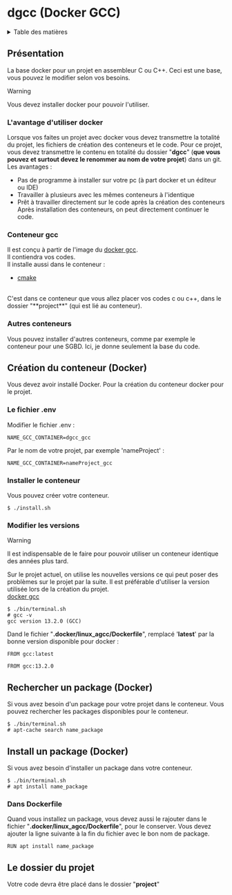 # dgcc (Docker GCC)

<details>
  <summary>Table des matières</summary>
  <ol>
    <li>
        <a href="#présentation">Présentation</a>
        <ul>
            <li><a href="#l-avantage-d-utiliser-docker">L'avantage d'utiliser docker</a></li>
            <li><a href="#conteneur-gcc">Conteneur gcc</a></li>
            <li><a href="#autres-conteneurs">Autres conteneurs</a></li>
        </ul>
    </li>
    <li>
        <a href="#création-du-conteneur-docker">Création du conteneur (Docker)</a>
        <ul>
            <li><a href="#le-fichier-env">Le fichier .env</a></li>
            <li><a href="#installer-le-conteneur">Installer le conteneur</a></li>
            <li><a href="#modifier-les-versions">Modifier les versions</a></li>
        </ul>
    </li>
    <li><a href="#rechercher-un-package-docker">Rechercher un package (Docker)</a></li>
    <li>
        <a href="#install-un-package-docker">Install un package (Docker)</a>
        <ul>
            <li><a href="#le-fichier-env">Le fichier .env</a></li>
            <li><a href="#dans-dockerfile">Dans Dockerfile</a></li>
        </ul>
    </li>
    <li><a href="#le-dossier-du-projet">Le dossier du projet</a></li>
  </ol>
</details>

## Présentation
La base docker pour un projet en assembleur C ou C++. Ceci est une base, vous pouvez le modifier selon vos besoins.<br />
> [!WARNING]
> Vous devez installer docker pour pouvoir l'utiliser.

### L'avantage d'utiliser docker
Lorsque vos faites un projet avec docker vous devez transmettre la totalité du projet, les fichiers de création des conteneurs et le code. Pour ce projet, vous devez transmettre le contenu en totalité du dossier "**dgcc**" (**que vous pouvez et surtout devez le renommer au nom de votre projet**) dans un git.<br />
Les avantages :<br />
* Pas de programme à installer sur votre pc (à part docker et un éditeur ou IDE)
* Travailler à plusieurs avec les mêmes conteneurs à l'identique
* Prêt à travailler directement sur le code après la création des conteneurs
<br /> Après installation des conteneurs, on peut directement continuer le code.

### Conteneur gcc
Il est conçu à partir de l'image du [docker gcc](https://hub.docker.com/_/gcc).<br />
Il contiendra vos codes.<br />
Il installe aussi dans le conteneur :<br />
* [cmake](https://cmake.org/)

<br /> 
C'est dans ce conteneur que vous allez placer vos codes c ou c++, dans le dossier "**project**" (qui est lié au conteneur).

### Autres conteneurs
Vous pouvez installer d'autres conteneurs, comme par exemple le conteneur pour une SGBD. Ici, je donne seulement la base du code.

## Création du conteneur (Docker)
Vous devez avoir installé Docker.
Pour la création du conteneur docker pour le projet.
### Le fichier .env
Modifier le fichier .env :
```
NAME_GCC_CONTAINER=dgcc_gcc
```
Par le nom de votre projet, par exemple 'nameProject' :
```
NAME_GCC_CONTAINER=nameProject_gcc
```


### Installer le conteneur
Vous pouvez créer votre conteneur.
```
$ ./install.sh
```

### Modifier les versions
> [!WARNING]
> Il est indispensable de le faire pour pouvoir utiliser un conteneur identique des années plus tard.

Sur le projet actuel, on utilise les nouvelles versions ce qui peut poser des problèmes sur le projet par la suite. Il est préférable d'utiliser la version utilisée lors de la création du projet.
<br />[docker gcc](https://hub.docker.com/_/gcc)
```
$ ./bin/terminal.sh
# gcc -v
gcc version 13.2.0 (GCC) 
```
Dand le fichier "**.docker/linux_agcc/Dockerfile**", remplacé '**latest**' par la bonne version disponible pour docker :
```
FROM gcc:latest
```
```
FROM gcc:13.2.0
```

## Rechercher un package (Docker)
Si vous avez besoin d'un package pour votre projet dans le conteneur. Vous pouvez rechercher les packages disponibles pour le conteneur.
```
$ ./bin/terminal.sh
# apt-cache search name_package
```

## Install un package (Docker)
Si vous avez besoin d'installer un package dans votre conteneur.
```
$ ./bin/terminal.sh
# apt install name_package
```

### Dans Dockerfile
Quand vous installez un package, vous devez aussi le rajouter dans le fichier "**.docker/linux_agcc/Dockerfile**", pour le conserver. Vous devez ajouter la ligne suivante à la fin du fichier avec le bon nom de package.
```
RUN apt install name_package
```

## Le dossier du projet
Votre code devra être placé dans le dossier "**project**"

